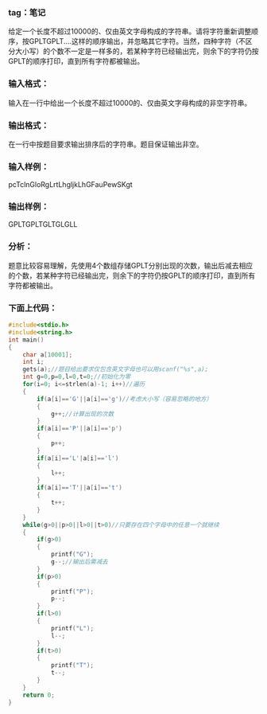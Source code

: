 ### tag：笔记
给定一个长度不超过10000的、仅由英文字母构成的字符串。请将字符重新调整顺序，按GPLTGPLT....这样的顺序输出，并忽略其它字符。当然，四种字符（不区分大小写）的个数不一定是一样多的，若某种字符已经输出完，则余下的字符仍按GPLT的顺序打印，直到所有字符都被输出。

### 输入格式：

输入在一行中给出一个长度不超过10000的、仅由英文字母构成的非空字符串。

### 输出格式：

在一行中按题目要求输出排序后的字符串。题目保证输出非空。

### 输入样例：

pcTclnGloRgLrtLhgljkLhGFauPewSKgt

      
    
### 输出样例：

GPLTGPLTGLTGLGLL

### 分析：
题意比较容易理解，先使用4个数组存储GPLT分别出现的次数，输出后减去相应的个数，若某种字符已经输出完，则余下的字符仍按GPLT的顺序打印，直到所有字符都被输出。

### 下面上代码：

```c
#include<stdio.h>
#include<string.h>
int main()
{
    char a[10001];
    int i;
    gets(a);//题目给出要求仅包含英文字母也可以用scanf("%s",a);
    int g=0,p=0,l=0,t=0;//初始化为零
    for(i=0; i<=strlen(a)-1; i++)//遍历
    {
        if(a[i]=='G'||a[i]=='g')//考虑大小写（容易忽略的地方）
        {
            g++;//计算出现的次数
        }
        if(a[i]=='P'||a[i]=='p')
        {
            p++;
        }
        if(a[i]=='L'|a[i]=='l')
        {
            l++;
        }
        if(a[i]=='T'||a[i]=='t')
        {
            t++;
        }
    }
    while(g>0||p>0||l>0||t>0)//只要存在四个字母中的任意一个就继续
    {
        if(g>0)
        {
            printf("G");
            g--;//输出后需减去
        }
        if(p>0)
        {
            printf("P");
            p--;
        }
        if(l>0)
        {
            printf("L");
            l--;
        }
        if(t>0)
        {
            printf("T");
            t--;
        }
    }
    return 0;
}
```
